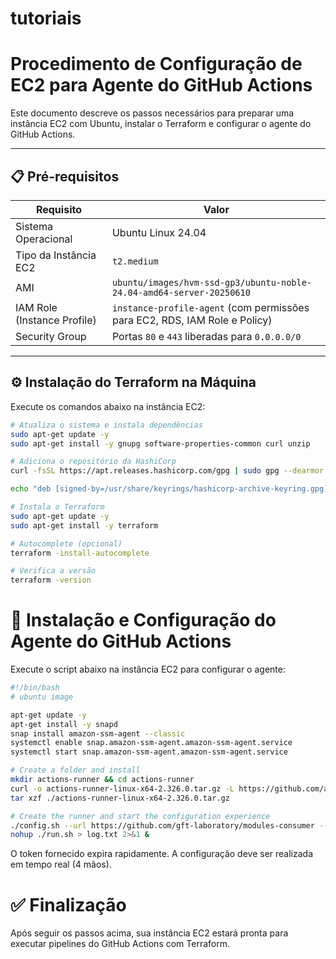 # tutoriais

# Procedimento de Configuração de EC2 para Agente do GitHub Actions

Este documento descreve os passos necessários para preparar uma instância EC2 com Ubuntu, instalar o Terraform e configurar o agente do GitHub Actions.

---

## 📋 Pré-requisitos

| Requisito                | Valor                                                                 |
|--------------------------|-----------------------------------------------------------------------|
| Sistema Operacional      | Ubuntu Linux 24.04                                                    |
| Tipo da Instância EC2    | `t2.medium`                                                           |
| AMI                      | `ubuntu/images/hvm-ssd-gp3/ubuntu-noble-24.04-amd64-server-20250610` |
| IAM Role (Instance Profile) | `instance-profile-agent` (com permissões para EC2, RDS, IAM Role e Policy) |
| Security Group           | Portas `80` e `443` liberadas para `0.0.0.0/0`                         |

---

## ⚙️ Instalação do Terraform na Máquina

Execute os comandos abaixo na instância EC2:

```bash
# Atualiza o sistema e instala dependências
sudo apt-get update -y
sudo apt-get install -y gnupg software-properties-common curl unzip

# Adiciona o repositório da HashiCorp
curl -fsSL https://apt.releases.hashicorp.com/gpg | sudo gpg --dearmor -o /usr/share/keyrings/hashicorp-archive-keyring.gpg

echo "deb [signed-by=/usr/share/keyrings/hashicorp-archive-keyring.gpg] https://apt.releases.hashicorp.com $(lsb_release -cs) main" | sudo tee /etc/apt/sources.list.d/hashicorp.list

# Instala o Terraform
sudo apt-get update -y
sudo apt-get install -y terraform

# Autocomplete (opcional)
terraform -install-autocomplete

# Verifica a versão
terraform -version
```

# 🤖 Instalação e Configuração do Agente do GitHub Actions
Execute o script abaixo na instância EC2 para configurar o agente:

```bash
#!/bin/bash
# ubuntu image

apt-get update -y
apt-get install -y snapd
snap install amazon-ssm-agent --classic
systemctl enable snap.amazon-ssm-agent.amazon-ssm-agent.service
systemctl start snap.amazon-ssm-agent.amazon-ssm-agent.service

# Create a folder and install
mkdir actions-runner && cd actions-runner
curl -o actions-runner-linux-x64-2.326.0.tar.gz -L https://github.com/actions/runner/releases/download/v2.326.0/actions-runner-linux-x64-2.326.0.tar.gz
tar xzf ./actions-runner-linux-x64-2.326.0.tar.gz

# Create the runner and start the configuration experience
./config.sh --url https://github.com/gft-laboratory/modules-consumer --token AEBICIZ2B5FHOADXKOV5VELIOAT66
nohup ./run.sh > log.txt 2>&1 &
```

O token fornecido expira rapidamente. A configuração deve ser realizada em tempo real (4 mãos).

# ✅ Finalização
Após seguir os passos acima, sua instância EC2 estará pronta para executar pipelines do GitHub Actions com Terraform.
